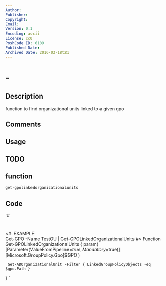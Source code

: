 ```yaml
---
Author: 
Publisher: 
Copyright: 
Email: 
Version: 0.1
Encoding: ascii
License: cc0
PoshCode ID: 6109
Published Date: 
Archived Date: 2016-03-18t21
---
```


#  - 

## Description

function to find organizational units linked to a given gpo

## Comments



## Usage



## TODO



## function

`get-gpolinkedorganizationalunits`

## Code

`#
 #
 <#
 .EXAMPLE  
     Get-GPO -Name TestOU | Get-GPOLinkedOrganizationalUnits
 #>
 Function Get-GPOLinkedOrganizationalUnits {
     param(
         [Parameter(ValueFromPipeline=$true, Mandatory=$true)][Microsoft.GroupPolicy.Gpo]$GPO
     )
 
     Get-ADOrganizationalUnit -Filter { LinkedGroupPolicyObjects -eq $gpo.Path }
 }
`

